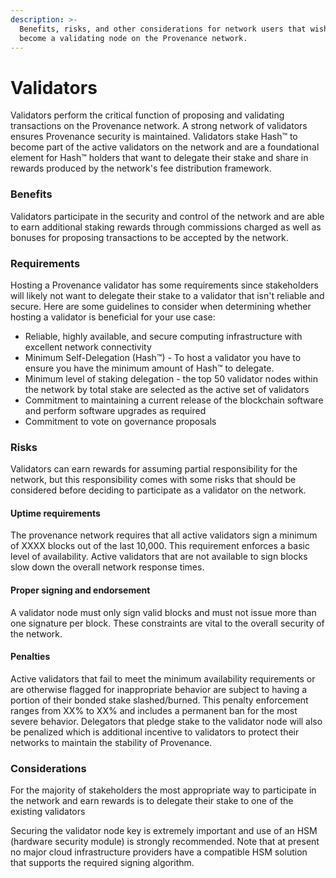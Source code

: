 ```yaml
---
description: >-
  Benefits, risks, and other considerations for network users that wish to
  become a validating node on the Provenance network.
---
```


# Validators

Validators perform the critical function of proposing and validating transactions on the Provenance network. A strong network of validators ensures Provenance security is maintained. Validators stake Hash™ to become part of the active validators on the network and are a foundational element for Hash™ holders that want to delegate their stake and share in rewards produced by the network's fee distribution framework. 

### Benefits

Validators participate in the security and control of the network and are able to earn additional staking rewards through commissions charged as well as bonuses for proposing transactions to be accepted by the network.

### Requirements

Hosting a Provenance validator has some requirements since stakeholders will likely not want to delegate their stake to a validator that isn't reliable and secure. Here are some guidelines to consider when determining whether hosting a validator is beneficial for your use case:

* Reliable, highly available, and secure computing infrastructure with excellent network connectivity
* Minimum Self-Delegation \(Hash™\) - To host a validator you have to ensure you have the minimum amount of Hash™ to delegate. 
* Minimum level of staking delegation - the top 50 validator nodes within the network by total stake are selected as the active set of validators
* Commitment to maintaining a current release of the blockchain software and perform software upgrades as required
* Commitment to vote on governance proposals

### Risks

Validators can earn rewards for assuming partial responsibility for the network, but this responsibility comes with some risks that should be considered before deciding to participate as a validator on the network. 

#### Uptime requirements

The provenance network requires that all active validators sign a minimum of XXXX blocks out of the last 10,000.  This requirement enforces a basic level of availability.  Active validators that are not available to sign blocks slow down the overall network response times.

#### Proper signing and endorsement

A validator node must only sign valid blocks and must not issue more than one signature per block.  These constraints are vital to the overall security of the network.

#### Penalties

Active validators that fail to meet the minimum availability requirements or are otherwise flagged for inappropriate behavior are subject to having a portion of their bonded stake slashed/burned.  This penalty enforcement ranges from XX% to XX% and includes a permanent ban for the most severe behavior.  Delegators that pledge stake to the validator node will also be penalized which is additional incentive to validators to protect their networks to maintain the stability of Provenance.

### Considerations

For the majority of stakeholders the most appropriate way to participate in the network and earn rewards is to delegate their stake to one of the existing validators

Securing the validator node key is extremely important and use of an HSM \(hardware security module\) is strongly recommended.  Note that at present no major cloud infrastructure providers have a compatible HSM solution that supports the required signing algorithm.


